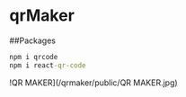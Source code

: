 # qrMaker

##Packages

```cmd
npm i qrcode
npm i react-qr-code
```

!QR MAKER](/qrmaker/public/QR MAKER.jpg)
